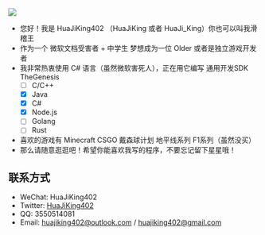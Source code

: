 <img src="https://github-readme-stats.vercel.app/api?username=huajiking402&show_icons=true&theme=dark&locale=cn#gh-dark-mode-only" />

- 您好！我是 HuaJiKing402 （HuaJiKing 或者 HuaJi_King）你也可以叫我滑稽王
- 作为一个 微软文档受害者 + 中学生 梦想成为一位 Older 或者是独立游戏开发者
- 我非常热衷使用 C# 语言（虽然微软害死人），正在用它编写 通用开发SDK TheGenesis
  - [ ] C/C++
  - [x] Java
  - [x] C#
  - [x] Node.js
  - [ ] Golang
  - [ ] Rust
- 喜欢的游戏有 Minecraft CSGO 戴森球计划 地平线系列 F1系列（虽然没买）
- 那么请随意逛逛吧！希望你能喜欢我写的程序，不要忘记留下星星哦！

## 联系方式
- WeChat: HuaJiKing402
- Twitter: [HuaJiKing402](https://twitter.com/huaji_king)
- QQ: 3550514081
- Email: huajiking402@outlook.com / huajiking402@gmail.com
